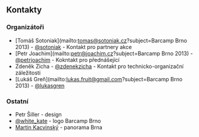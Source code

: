 Kontakty
--------
### Organizátoři
 - [Tomáš Sotoniak](mailto:tomas@sotoniak.cz?subject=Barcamp Brno 2013) - [@sotoniak](http://twitter.com/sotoniak) - Kontakt pro partnery akce
 - [Petr Joachim](mailto:petr@joachim.cz?subject=Barcamp Brno 2013) - [@petrjoachim](http://twitter.com/petrjoachim) - Kokntakt pro přednášející
 - Zdeněk Zicha - [@zdenekzicha](http://twitter.com/zdenekzicha) - Kontakt pro technicko-organizační záležitosti
 - [Lukáš Greň](mailto:lukas.fruit@gmail.com?subject=Barcamp Brno 2013) - [@lukasgren](http://twitter.com/lukasgren)

### Ostatní
 - Petr Šiller - design
 - [@white_kate](http://www.twitter.com/white_kate) - logo Barcamp Brno
 - [Martin Kacvinský](http://kaco.sk) - panorama Brna
